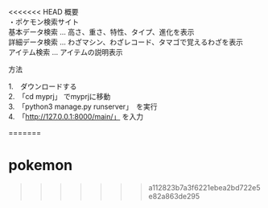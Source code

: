 <<<<<<< HEAD
概要  
・ポケモン検索サイト  
基本データ検索 ... 高さ、重さ、特性、タイプ、進化を表示  
詳細データ検索 ... わざマシン、わざレコード、タマゴで覚えるわざを表示  
アイテム検索 ... アイテムの説明表示

方法

1.　ダウンロードする  
2.　「cd myprj」 でmyprjに移動  
3.　「python3 manage.py runserver」　を実行  
4.　「http://127.0.0.1:8000/main/」
  を入力  

=======
# pokemon
>>>>>>> a112823b7a3f6221ebea2bd722e5e82a863de295
